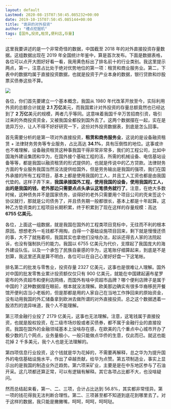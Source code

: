 ```yaml
---
layout: default
Lastmod: 2020-08-15T07:50:45.085232+00:00
date: 2019-10-15T07:50:45.085144+00:00
title: "诡异的对外投资"
author: "槽点挖掘机"
tags: [国外,投资,租赁,便利店,存量]
---
```


这里我要讲述的是一个非常奇怪的数据，中国截至 2018 年的对外直接投资存量数据。这组数据出现在 2019 年全国统计年鉴中，算是首次发布。下面是数据表格，各位可以点开大图好好看一看，我用黄色标出了排名前十的行业类别。我这里提示两点，第一，注意占比处于绝对优势地位的第一项：租赁和商业服务业。第二，下表中的数据均属于直接投资数据，也就是投资于产业本身的数据，银行贷款和炒股票买债券这些不算。  

![](https://images.weserv.nl/?url=https%3A//archive.is/fowF1/8c4967f214c61c948ad176091aa89a457130a577.png)

各位，你们首先要建立一个基本概念，我国从 1980 年代改革开放至今，实际利用外资的总额合计就是 **2.1 万亿**美元，而我国累计对外投资的存量总额竟然也已经达到了 **2 万亿**美元的规模，两者几乎等同。这意味着我国千辛万苦招商引资，吸引过来的外商投资资金，又被我国全都投到国外去了。这两个数据摆在一起，实在是诡异万分，让人不得不好好研究一下，这份对外投资数据表，到底是怎么回事。

首先需要分析的是第一项对外直接投资，**租赁和商务服务业**，这说的是设备融资租赁 + 法律财务劳务等专业服务，占比高达 **34.1%**，具有压倒性的地位。这事或许也不难理解，设备融资租赁这种事我国干得非常非常多，我们的工程公司，比如中国海外建设集团和华为，在国外接个基础工程的活，所需的机械设备、电信基站设备等等，都是我国以融资租赁的形式提供的，也就是传说中的乙方贷款。法律财务方面的专业服务我国当然没法提供给国外，但是劳务输出是我国的强项，我们在国外承接的所有工程项目，基本上都是使用我国的工人，并且工人工资也都是由我国代垫的。这样子弄下来，**我国承接国外工程，使用我国的设备，使用我国的工人，出的是我国的钱，老外那边只需要点点头承认这笔债务就行了**。注意，在绝大多数时候，这种债务并不是国家债务，谈得好的老外只需要用个项目公司的壳来签这个协议就行，那就是公司债务了，并且债务期一般都很长，基本上都是十年起算。这种乙方垫资类的工程项目长期积累，终于积累到了现在这样的存量规模：高达 **6755 亿美元**。

各位，上面这一组数据，就是我国在国外的工程类项目竞标中，无往而不利的根本原因。想想老外一毛钱都不用掏，白得一个基础设施项目回来，剩下就是慢慢还债的事，大不了就拖着呗，我国其实也拿他们没啥办法，起诉还得去人家的法院起诉，也没有强制执行的能力。我国以 6755 亿美元为代价，支撑起了我国庞大的海外建设队伍，以及一个承包了民族自豪感的华为，这笔账仔细算起来，到底是不是划算，我这里还真是算不明白，各位可以在自己心里好好盘一下这笔帐。

排名第二的批发与零售业，投资存量 2327 亿美元，这事也是很难让人理解。国外对中国的批发零售业累计投资额仅仅只有 900 亿美元，就能在中国建起遍布星罗密布的外资超市和便利店网络，而国外有啥中资超市品牌？哪个便利店牌子是属于中国的？这种数据摆在眼前，根本就没法理解。欧美那边确实有很多华裔移民开餐馆开便利店当小老板的，但是那都是用的人家自己在当地工作挣回来的原始资金，没有动用我国的外汇储备拿到欧洲去做所谓的对外直接投资。总之这个数据透着一股浓烈的诡异味道，我个人不能理解。

第三项金融行业投了 2179 亿美元，这事也无法理解。注意，这笔钱属于直接投资，也就是股权投资，在二级市场炒股或者买债券，都不属于金融行业的直接投资。我国在国外的金融领域基本上没啥存在感，在欧美的几个重点中心城市开办了极少数的几个网点，业务量极小，一般只能做点华侨的生意，仅此而已。就这也能花掉 2 千多美元，我个人也是无法理解的。

第四项信息行业投资，这个钱就是华为花掉的，不需要再解释，总之华为为提升国外的电信基础设施水平，作出了卓越贡献，给华为点赞。第五项制造业，事实上显示出的是我国的制造业外迁趋势。第六项采矿业，主要是是在中东地区参与了石油开采。这几项都还算正常，可以有逻辑有解释。其它各项占比都不大，也没啥疑问。  

然而总结起来看，第一、二、三项，合计占比达到 56.8%，其实都非常怪异。第一项的钱花得我无法判断合理性。第二、三项甚至都不知道到底花到哪里去了。对于这样的数据，我只能是撇撇嘴，呵呵，呵呵，呵呵哒。
